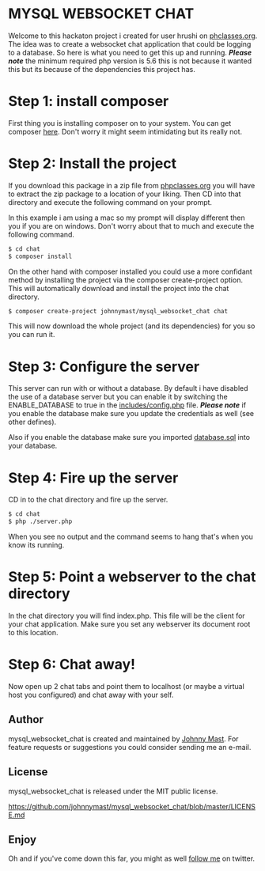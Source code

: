 # MYSQL WEBSOCKET CHAT

Welcome to this hackaton project i created for user hrushi on [phclasses.org](http://www.phpclasses.org/recommend/754-I-need-to-create-realtime-user-to-user-chat.html). The idea was to create a websocket chat application
that could be logging to a database. So here is what you need to get this up and running. ***Please note*** the minimum required php version is 5.6 this is not because it wanted this but its because of the dependencies this project has.


# Step 1: install composer

First thing you is installing composer on to your system. You can get composer [here](https://getcomposer.org/download/). Don't worry it might seem intimidating but its really not.

# Step 2: Install the project

If you download this package in a zip file from [phpclasses.org](http://www.phpclasses.org/package/9947-PHP-Websocket-starter-project.html) you will have to extract the zip package to a location of your liking. Then 
CD into that directory and execute the following command on your prompt.

In this example i am using a mac so my prompt will display different then you if you are on windows. Don't worry about that to much and execute the following command.


```bash
$ cd chat
$ composer install
```

On the other hand with composer installed you could use a more confidant method by installing the project via the composer create-project option.
This will automatically download and install the project into the chat directory.

```bash
$ composer create-project johnnymast/mysql_websocket_chat chat
```

This will now download the whole project (and its dependencies) for you so you can run it.

# Step 3: Configure the server

This server can run with or without a database. By default i have disabled the use of a database server but you can enable it by switching the ENABLE_DATABASE to true
in the [includes/config.php](https://github.com/johnnymast/mysql_websocket_chat/blob/master/includes/config.php) file. ***Please note*** if you enable the database make sure you
update the credentials as well (see other defines).

Also if you enable the database make sure you imported [database.sql](https://github.com/johnnymast/mysql_websocket_chat/blob/master/database.sql) into your database.


# Step 4: Fire up the server

CD in to the chat directory and fire up the server.

```bash
$ cd chat
$ php ./server.php
```

When you see no output and the command seems to hang that's when you know its running.


# Step 5: Point a webserver to the chat directory

In the chat directory you will find index.php. This file will be the client for your chat application. Make sure you set any
webserver its document root to this location.

# Step 6: Chat away!

Now open up 2 chat tabs and point them to localhost (or maybe a virtual host you configured) and chat away with your self.



## Author

mysql_websocket_chat is created and maintained by [Johnny Mast](mailto:mastjohnny@gmail.com). For feature requests or suggestions you could consider sending me an e-mail.

## License

mysql_websocket_chat is released under the MIT public license.

<https://github.com/johnnymast/mysql_websocket_chat/blob/master/LICENSE.md>

## Enjoy

 Oh and if you've come down this far, you might as well [follow me](https://twitter.com/mastjohnny) on twitter.
 

